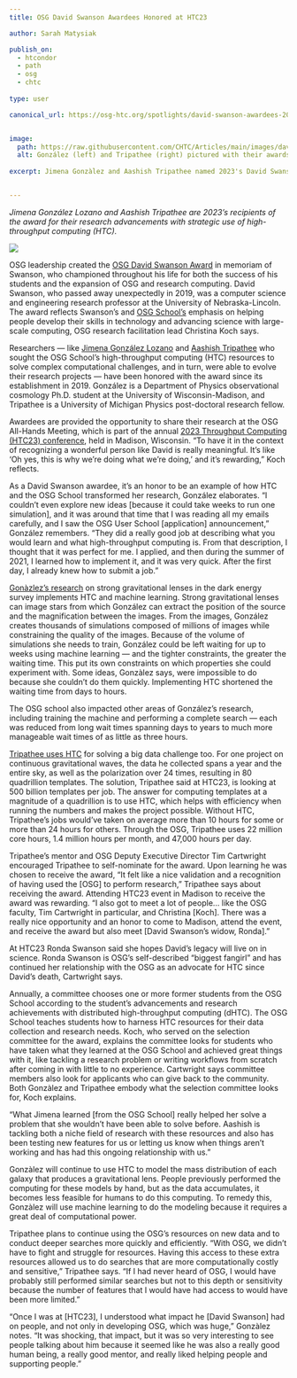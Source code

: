 ```yaml
---
title: OSG David Swanson Awardees Honored at HTC23

author: Sarah Matysiak

publish_on:
  - htcondor
  - path
  - osg
  - chtc
  
type: user 

canonical_url: https://osg-htc.org/spotlights/david-swanson-awardees-2023.html


image:
  path: https://raw.githubusercontent.com/CHTC/Articles/main/images/davidswanson.jpg
  alt: González (left) and Tripathee (right) pictured with their awards. Photo provided by Jimena González.
  
excerpt: Jimena Gonzàlez and Aashish Tripathee named 2023's David Swanson awardees


---
```


*Jimena González Lozano and Aashish Tripathee are 2023’s recipients of the award for their 
research advancements with strategic use of high-throughput computing (HTC).*

![](https://lh7-us.googleusercontent.com/VcQR20TDmmlKpMiOLVabFLUTldi15v4moGyjHmZTSNKHAV4Nur7aoqlInu_2TYbKle2_PHVHmAcmcReKl9MG7LSdlV_tlHT-BDSQi18a6pEnvE7Hl4XBLExh1AsJcxpmgIfYapXic7qeMK1N1YQORBI)

OSG leadership created the [OSG David Swanson Award](https://osg-htc.org/outreach/swanson-award/)
in memoriam of Swanson, who championed throughout his life for both the success of his students 
and the expansion of OSG and research computing. David Swanson, who passed away unexpectedly in 2019, was 
a computer science and engineering research professor at the University of Nebraska-Lincoln. 
The award reflects Swanson’s and [OSG School’s](https://osg-htc.org/user-school-2023/) emphasis 
on helping people develop their skills in technology and advancing science with large-scale 
computing, OSG research facilitation lead Christina Koch says.

Researchers — like [Jimena González Lozano](https://www.physics.wisc.edu/directory/gonzalez-lozano-jimena/) 
and [Aashish Tripathee](https://lsa.umich.edu/physics/people/research-fellows/aashisht.html) who sought 
the OSG School’s high-throughput computing (HTC) resources to solve complex computational challenges,
and in turn, were able to evolve their research projects — have been honored with the award since 
its establishment in 2019. González is a Department of Physics observational cosmology Ph.D. student at
the University of Wisconsin-Madison, and Tripathee is a University of Michigan Physics post-doctoral 
research fellow.

  

Awardees are provided the opportunity to share their research at the OSG All-Hands Meeting, which is
part of the annual [2023 Throughput Computing (HTC23) conference](https://agenda.hep.wisc.edu/event/2014/contributions/), 
held in Madison, Wisconsin. “To have it in the context of recognizing a wonderful person like David 
is really meaningful. It’s like ‘Oh yes, this is why we’re doing what we’re doing,’ and it’s rewarding,” 
Koch reflects.

  

As a David Swanson awardee, it’s an honor to be an example of how HTC and the OSG School transformed her 
research, González elaborates. “I couldn’t even explore new ideas [because it could take weeks to run one simulation],
and it was around that time that I was reading all my emails carefully, and I saw the OSG User 
School [application] announcement,” González remembers. “They did a really good job at describing 
what you would learn and what high-throughput computing is. From that description, I thought that it 
was perfect for me. I applied, and then during the summer of 2021, I learned how to implement it, and 
it was very quick. After the first day, I already knew how to submit a job.”

  

[Gonàzlez’s research](https://youtu.be/LzzBHMr_WRA) on strong gravitational lenses in the dark energy
survey implements HTC and machine learning. Strong gravitational lenses can image stars from which 
González can extract the position of the source and the magnification between the images. From the 
images, González creates thousands of simulations composed of millions of images while constraining 
the quality of the images. Because of the volume of simulations she needs to train, González could 
be left waiting for up to weeks using machine learning — and the tighter constraints, the greater 
the waiting time. This put its own constraints on which properties she could experiment with. Some
ideas, Gonzàlez says, were impossible to do because she couldn’t do them quickly. Implementing HTC 
shortened the waiting time from days to hours.

  

The OSG school also impacted other areas of González’s research, including training the machine and
performing a complete search — each was reduced from long wait times spanning days to years to much
more manageable wait times of as little as three hours.

  

[Tripathee uses HTC](https://youtu.be/hKA8H7TtMAg) for solving a big data challenge too. For one 
project on continuous gravitational waves, the data he collected spans a year and the entire sky,
as well as the polarization over 24 times, resulting in 80 quadrillion templates. The solution, 
Tripathee said at HTC23, is looking at 500 billion templates per job. The answer for computing 
templates at a magnitude of a quadrillion is to use HTC, which helps with efficiency when running 
the numbers and makes the project possible. Without HTC, Tripathee’s jobs would’ve taken on average
more than 10 hours for some or more than 24 hours for others. Through the OSG, Tripathee uses 22
million core hours, 1.4 million hours per month, and 47,000 hours per day.

  

Tripathee’s mentor and OSG Deputy Executive Director Tim Cartwright encouraged Tripathee to self-nominate
for the award. Upon learning he was chosen to receive the award, “It felt like a nice validation 
and a recognition of having used the [OSG] to perform research,” Tripathee says about receiving the 
award. Attending HTC23 event in Madison to receive the award was rewarding. “I also got to meet a
lot of people… like the OSG faculty, Tim Cartwright in particular, and Christina [Koch]. There was
a really nice opportunity and an honor to come to Madison, attend the event, and receive the award 
but also meet [David Swanson’s widow, Ronda].”

  

At HTC23 Ronda Swanson said she hopes David’s legacy will live on in science. Ronda Swanson is 
OSG’s self-described “biggest fangirl” and has continued her relationship with the OSG as an 
advocate for HTC since David’s death, Cartwright says.

  

Annually, a committee chooses one or more former students from the OSG School according to the 
student’s advancements and research achievements with distributed high-throughput computing (dHTC). 
The OSG School teaches students how to harness HTC resources for their data collection and research
needs. Koch, who served on the selection committee for the award, explains the committee looks for
students who have taken what they learned at the OSG School and achieved great things with it, like
tackling a research problem or writing workflows from scratch after coming in with little to no 
experience. Cartwright says committee members also look for applicants who can give back to the 
community. Both Gonzàlez and Tripathee embody what the selection committee looks for, Koch explains.

  

“What Jimena learned [from the OSG School] really helped her solve a problem that she wouldn’t have
been able to solve before. Aashish is tackling both a niche field of research with these resources
and also has been testing new features for us or letting us know when things aren’t working and has
had this ongoing relationship with us.”

  

Gonzàlez will continue to use HTC to model the mass distribution of each galaxy that produces a 
gravitational lens. People previously performed the computing for these models by hand, but as 
the data accumulates, it becomes less feasible for humans to do this computing. To remedy this, 
Gonzàlez will use machine learning to do the modeling because it requires a great deal of computational power.

  

Tripathee plans to continue using the OSG’s resources on new data and to conduct deeper searches 
more quickly and efficiently. “With OSG, we didn’t have to fight and struggle for resources. Having
this access to these extra resources allowed us to do searches that are more computationally 
costly and sensitive,” Tripathee says. “If I had never heard of OSG, I would have probably still 
performed similar searches but not to this depth or sensitivity because the number of features 
that I would have had access to would have been more limited.”

  

“Once I was at [HTC23], I understood what impact he [David Swanson] had on people, and not only 
in developing OSG, which was huge,” Gonzàlez notes. “It was shocking, that impact, but it was so
very interesting to see people talking about him because it seemed like he was also a really good
human being, a really good mentor, and really liked helping people and supporting people.”
